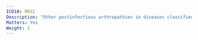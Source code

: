```yaml
---
ICD10: M032
Description: "Other postinfectious arthropathies in diseases classified elsewhere"
Matters: Yes
Weight: 1
---
```

